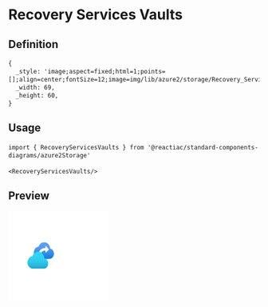 # Recovery Services Vaults

## Definition

```
{
  _style: 'image;aspect=fixed;html=1;points=[];align=center;fontSize=12;image=img/lib/azure2/storage/Recovery_Services_Vaults.svg;strokeColor=none;',
  _width: 69,
  _height: 60,
}
```

## Usage

```
import { RecoveryServicesVaults } from '@reactiac/standard-components-diagrams/azure2Storage'

<RecoveryServicesVaults/>
```

## Preview

<img src="./recovery-services-vaults.png" width="200"/>
